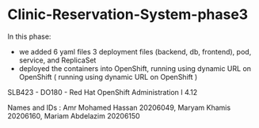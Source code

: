 # Clinic-Reservation-System-phase3

In this phase:
- we added 6 yaml files 3 deployment files (backend, db, frontend), pod, service, and ReplicaSet
- deployed the containers into OpenShift, running using dynamic URL on OpenShift ( running using dynamic URL on OpenShift )

SLB423 - DO180 - Red Hat OpenShift Administration I 4.12

Names and IDs :
Amr Mohamed Hassan  20206049,
Maryam Khamis       20206160,
Mariam Abdelazim    20206150



